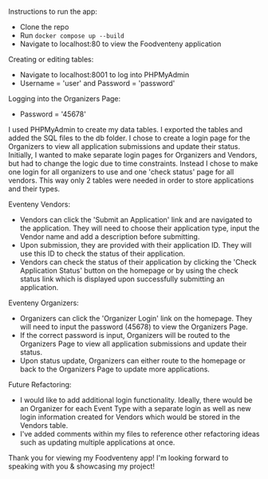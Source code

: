 Instructions to run the app:
- Clone the repo
- Run `docker compose up --build`
- Navigate to localhost:80 to view the Foodventeny application

Creating or editing tables:
- Navigate to localhost:8001 to log into PHPMyAdmin
- Username = 'user' and Password = 'password'

Logging into the Organizers Page:
- Password = '45678'

I used PHPMyAdmin to create my data tables. I exported the tables and added the SQL files to the db folder.
I chose to create a login page for the Organizers to view all application submissions and update their status.
Initially, I wanted to make separate login pages for Organizers and Vendors, but had to change the logic due to time constraints.
Instead I chose to make one login for all organizers to use and one 'check status' page for all vendors. This way only 2 tables
were needed in order to store applications and their types.

Eventeny Vendors:
- Vendors can click the 'Submit an Application' link and are navigated to the application. They will need to choose their application type,
input the Vendor name and add a description before submitting.
- Upon submission, they are provided with their application ID. They will use this ID to check the status of their application.
- Vendors can check the status of their application by clicking the 'Check Application Status' button on the homepage or by using the check status
  link which is displayed upon successfully submitting an application.

Eventeny Organizers:
- Organizers can click the 'Organizer Login' link on the homepage. They will need to input the password (45678) to view the Organizers Page.
- If the correct password is input, Organizers will be routed to the Organizers Page to view all application submissions and update their status.
- Upon status update, Organizers can either route to the homepage or back to the Organizers Page to update more applications.

Future Refactoring:
- I would like to add additional login functionality. Ideally, there would be an Organizer for each Event Type with a separate login as well as
  new login information created for Vendors which would be stored in the Vendors table.
- I've added comments within my files to reference other refactoring ideas such as updating multiple applications at once.

Thank you for viewing my Foodventeny app! I'm looking forward to speaking with you & showcasing my project!
